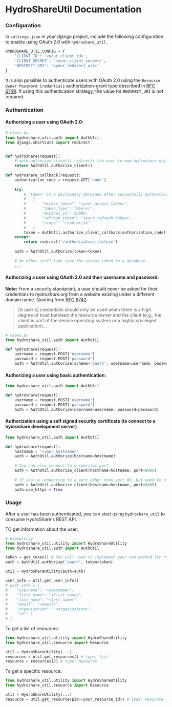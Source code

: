 # HydroShareUtil Documentation

### Configuration

In `settings.json` in your django project, include the following configuration to enable using OAuth 2.0 with `hydroshare_util`.  
 
```python
HYDROSHARE_UTIL_CONFIG = {
    'CLIENT_ID': '<your_client_id>',
    'CLIENT_SECRET': '<your_client_secret>',
    'REDIRECT_URI': '<your_redirect_uri>'
}
```

It is also possible to authenticate users with OAuth 2.0 using the `Resource Owner Password Credentials` 
authorization-grant type described in [RFC 6749](https://tools.ietf.org/html/rfc6749#section-1.3.3). 
If using this authentication strategy, the value for `REDIRECT_URI` is not required.

### Authentication

#### Authorizing a user using OAuth 2.0:

```python
# views.py
from hydroshare_util.auth import AuthUtil
from django.shortcuts import redirect  


def hydroshare(request):
    # auth.authorize_client() redirects the user to www.hydroshare.org to authorize your application  
    return AuthUtil.authorize_client()
    
def hydroshare_callback(request):
    authorization_code = request.GET['code']
    
    try:
        # 'token' is a dictionary obtained after succesfully authenticating a user through HydroShare 
        #   {
        #       "access_token": "<your_access_token>",
        #       "token_type": "Bearer",
        #       "expires_in": 36000,
        #       "refresh_token": "<your_refresh_token>",
        #       "scope": "read write"
        #   }
        token = AuthUtil.authorize_client_callback(authorization_code)
    except:
        return redirect('/authorization_failure')
    
    auth = AuthUtil.authorize(token=token)
    
    # do other stuff like save the access token to a database 
    ...
```

#### Authorizing a user using OAuth 2.0 and their username and password:

**Note:** From a security standpoint, a user should never be asked for their credentials to *hydroshare.org* from a website existing under a different domain name.
 Quoting from [RFC 6742](https://tools.ietf.org/html/rfc6749#section-1.3.3):
 > [A user's] credentials should only be used when there is a high
   degree of trust between the resource owner and the client (e.g., the
   client is part of the device operating system or a highly privileged
   application)... 

```python
# views.py
from hydroshare_util.auth import AuthUtil

def hydroshare(request):
    username = request.POST['username']
    password = request.POST['password']
    auth = AuthUtil.authorize(scheme='oauth', username=username, password=password)
```

#### Authorizing a user using basic authentication:

```python
from hydroshare_util.auth import AuthUtil

def hydroshare(request):
    username = request.POST['username']
    password = request.POST['password']
    auth = AuthUtil.authorize(username=username, password=password)
```

#### Authorization using a self signed security certificate (to connect to a hydroshare development server)
```python
from hydroshare_util.auth import AuthUtil

def hydroshare(request):
    hostname = '<your_hostname>'
    auth = AuthUtil.authorize(hostname=hostname)
    
    # You can also connect to a specific port
    auth = AuthUtil.authorize_client(hostname=hostname, port=8080)
    
    # If you're connecting to a port other than port 80, but need to connect using https
    auth = AuthUtil.authorize_client(hostname=hostname, port=8080)
    auth.use_https = True
```

### Usage

After a user has been authenticated, you can start using `hydroshare_util` to consume HydroShare's REST API.

TO get information about the user:
```python
# example.py
from hydroshare_util.utility import HydroShareUtility
from hydroshare_util.auth import AuthUtil

token = get_token() # You will need to implement your own method for retrieving a token 
auth = AuthUtil.authorize('oauth', token=token)

util = HydroShareUtility(auth=auth)

user_info = util.get_user_info()
# user_info = {
#    "username": "<username>", 
#    "first_name": "<first_name>", 
#    "last_name": "<last_name>", 
#    "email": "<email>", 
#    "organization": "<organization>", 
#    "id": 1
# }
```

To get a list of resources:
```python
from hydroshare_util.utility import HydroShareUtility
from hydroshare_util.resource import Resource

util = HydroShareUtility(...)
resources = util.get_resources() # type: list
resource = resources[0] # type: Resource
```

To get a specific resource:
```python
from hydroshare_util.utility import HydroShareUtility
from hydroshare_util.resource import Resource

util = HydroShareUtility(...)
resource = util.get_resource(pid=<your_resource_id>) # type: Resource
```

